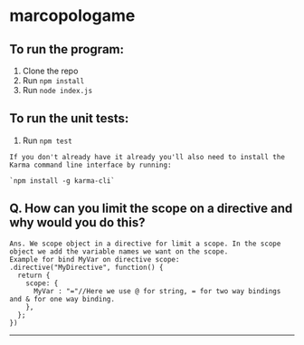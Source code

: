 # marcopologame
## To run the program:

1. Clone the repo
2. Run `npm install`
3. Run `node index.js`

## To run the unit tests:

1. Run `npm test`
```
If you don't already have it already you'll also need to install the Karma command line interface by running:

`npm install -g karma-cli`
```
## Q. How can you limit the scope on a directive and why would you do this?
```
Ans. We scope object in a directive for limit a scope. In the scope object we add the variable names we want on the scope.
Example for bind MyVar on directive scope:
.directive("MyDirective", function() {
  return {
    scope: {
      MyVar : "="//Here we use @ for string, = for two way bindings and & for one way binding.
    },
  };
}) 
```

----
